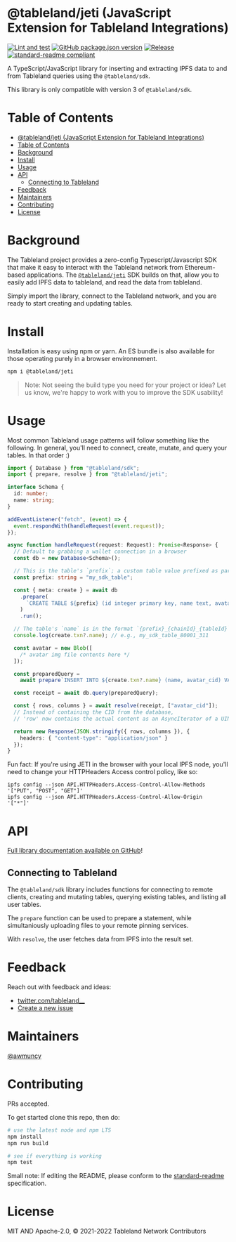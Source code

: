 # @tableland/jeti (JavaScript Extension for Tableland Integrations)

[![Lint and test](https://github.com/tablelandnetwork/js-tableland/actions/workflows/lint-and-test.yml/badge.svg)](https://github.com/tablelandnetwork/js-tableland/actions/workflows/lint-and-test.yml)
[![GitHub package.json version](https://img.shields.io/github/package-json/v/tablelandnetwork/js-tableland.svg)](./package.json)
[![Release](https://img.shields.io/github/release/tablelandnetwork/js-tableland.svg)](https://github.com/tablelandnetwork/js-tableland/releases/latest)
[![standard-readme compliant](https://img.shields.io/badge/standard--readme-OK-green.svg)](https://github.com/RichardLitt/standard-readme)

A TypeScript/JavaScript library for inserting and extracting IPFS data to and from Tableland queries using the `@tableland/sdk`.

This library is only compatible with version 3 of `@tableland/sdk`.

# Table of Contents

- [@tableland/jeti (JavaScript Extension for Tableland Integrations)](#tablelandjeti-javascript-extension-for-tableland-integrations)
- [Table of Contents](#table-of-contents)
- [Background](#background)
- [Install](#install)
- [Usage](#usage)
- [API](#api)
  - [Connecting to Tableland](#connecting-to-tableland)
- [Feedback](#feedback)
- [Maintainers](#maintainers)
- [Contributing](#contributing)
- [License](#license)

# Background

The Tableland project provides a zero-config Typescript/Javascript SDK that make it easy to interact with the Tableland network from Ethereum-based applications. The [`@tableland/jeti`](https://github.com/tablelandnetwork/js-tableland-ipfs) SDK builds on that, allow you to easily add IPFS data to tableland, and read the data from tableland.

Simply import the library, connect to the Tableland network, and you are ready to start creating and updating tables.

# Install

Installation is easy using npm or yarn. An ES bundle is also available for those operating purely in a browser environnement.

```bash
npm i @tableland/jeti
```

> Note: Not seeing the build type you need for your project or idea? Let us know, we're happy to work with you to improve the SDK usability!

# Usage

Most common Tableland usage patterns will follow something like the following. In general, you'll need to connect, create, mutate, and query your tables. In that order :)

```typescript
import { Database } from "@tableland/sdk";
import { prepare, resolve } from "@tableland/jeti";

interface Schema {
  id: number;
  name: string;
}

addEventListener("fetch", (event) => {
  event.respondWith(handleRequest(event.request));
});

async function handleRequest(request: Request): Promise<Response> {
  // Default to grabbing a wallet connection in a browser
  const db = new Database<Schema>();

  // This is the table's `prefix`; a custom table value prefixed as part of the table's name
  const prefix: string = "my_sdk_table";

  const { meta: create } = await db
    .prepare(
      `CREATE TABLE ${prefix} (id integer primary key, name text, avatar_cid text);`
    )
    .run();

  // The table's `name` is in the format `{prefix}_{chainId}_{tableId}`
  console.log(create.txn?.name); // e.g., my_sdk_table_80001_311

  const avatar = new Blob([
    /* avatar img file contents here */
  ]);

  const preparedQuery =
    await prepare`INSERT INTO ${create.txn?.name} (name, avatar_cid) VALUES ('Murray', ${avatar});`;

  const receipt = await db.query(preparedQuery);

  const { rows, columns } = await resolve(receipt, ["avatar_cid"]);
  // Instead of containing the CID from the database,
  // 'row' now contains the actual content as an AsyncIterator of a UINT8Array

  return new Response(JSON.stringify({ rows, columns }), {
    headers: { "content-type": "application/json" }
  });
}
```

Fun fact: If you're using JETI in the browser with your local IPFS node, you'll need to change your HTTPHeaders Access control policy, like so:

```
ipfs config --json API.HTTPHeaders.Access-Control-Allow-Methods '["PUT", "POST", "GET"]'
ipfs config --json API.HTTPHeaders.Access-Control-Allow-Origin  '["*"]'
```

# API

[Full library documentation available on GitHub](https://tablelandnetwork.github.io/js-tableland/)!

## Connecting to Tableland

The `@tableland/sdk` library includes functions for connecting to remote clients, creating and mutating tables, querying existing tables, and listing all user tables.

The `prepare` function can be used to prepare a statement, while simultaniously uploading files to your remote pinning services.

With `resolve`, the user fetches data from IPFS into the result set.

# Feedback

Reach out with feedback and ideas:

- [twitter.com/tableland\_\_](https://twitter.com/tableland__)
- [Create a new issue](https://github.com/tablelandnetwork/js-tableland/issues)

# Maintainers

[@awmuncy](https://github.com/awmuncy)

# Contributing

PRs accepted.

To get started clone this repo, then do:

```bash
# use the latest node and npm LTS
npm install
npm run build

# see if everything is working
npm test
```

Small note: If editing the README, please conform to the
[standard-readme](https://github.com/RichardLitt/standard-readme) specification.

# License

MIT AND Apache-2.0, © 2021-2022 Tableland Network Contributors
